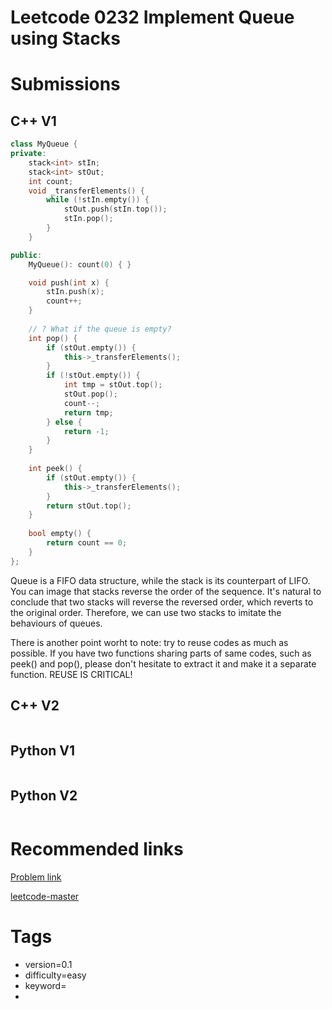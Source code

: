 # Leetcode 0232 Implement Queue using Stacks

# Submissions

## C++ V1

```C++
class MyQueue {
private:
    stack<int> stIn;
    stack<int> stOut;
    int count;
    void _transferElements() {
        while (!stIn.empty()) {
            stOut.push(stIn.top());
            stIn.pop();
        }
    }

public:
    MyQueue(): count(0) { }

    void push(int x) {
        stIn.push(x);
        count++;
    }
    
    // ? What if the queue is empty?
    int pop() {
        if (stOut.empty()) {
            this->_transferElements();
        }
        if (!stOut.empty()) {
            int tmp = stOut.top();
            stOut.pop();
            count--;
            return tmp;
        } else {
            return -1;
        }
    }
    
    int peek() {
        if (stOut.empty()) {
            this->_transferElements();
        }
        return stOut.top();
    }
    
    bool empty() {
        return count == 0;    
    }
};
```

Queue is a FIFO data structure, while the stack is its counterpart of LIFO. You can image that stacks reverse the order of the sequence. It's natural to conclude that two stacks will reverse the reversed order, which reverts to the original order. Therefore, we can use two stacks to imitate the behaviours of queues.

There is another point worht to note: try to reuse codes as much as possible. If you have two functions sharing parts of same codes, such as peek() and pop(), please don't hesitate to extract it and make it a separate function. REUSE IS CRITICAL!


## C++ V2

```C++
```



## Python V1

```python
```



## Python V2

```python

```





# Recommended links

[Problem link]()

[leetcode-master]()



# Tags

- version=0.1
- difficulty=easy
- keyword=
- 